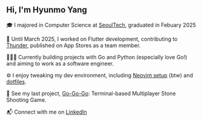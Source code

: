 ## Hi, I'm Hyunmo Yang

🎓 I majored in Computer Science at [SeoulTech](https://en.seoultech.ac.kr/),
graduated in Febuary 2025

📱 Until March 2025, I worked on Flutter development, contributing to
[Thunder](https://apps.apple.com/us/app/thunder-%EC%8D%AC%EB%8D%94-%EB%88%88%EB%B0%94%EB%94%94-%EC%B8%A1%EC%A0%95-%EC%95%B1/id6741709470),
published on App Stores as a team member.

🧑🏻‍💻 Currently building projects with Go and Python (especially love Go!) and
aiming to work as a software engineer.

⚙️ I enjoy tweaking my dev environment, including
[Neovim setup](https://github.com/yanmoyy/nvim-config) (btw) and
[dotfiles](https://github.com/yanmoyy/dotfiles).

🚀 See my last project, [Go-Go-Go](https://github.com/yanmoyy/go-go-go): Terminal-based Multiplayer Stone Shooting Game.

📬 Connect with me on [LinkedIn](https://www.linkedin.com/in/yanmoyy/)
